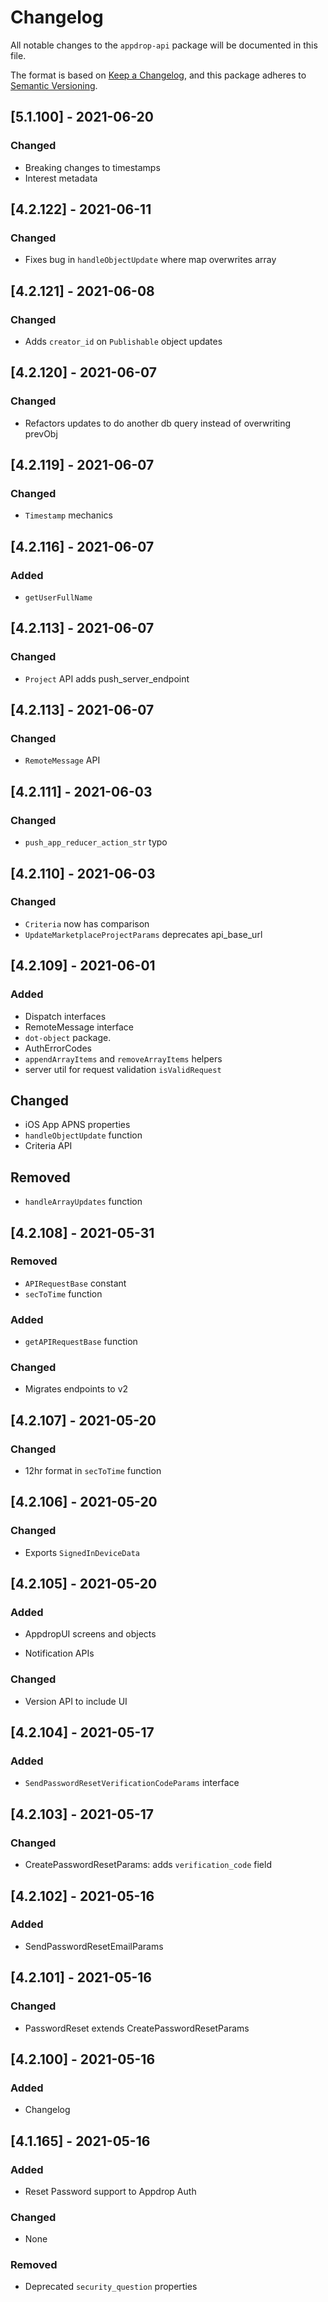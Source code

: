 # Changelog

All notable changes to the `appdrop-api` package will be documented in this file.

The format is based on [Keep a Changelog](https://keepachangelog.com/en/1.0.0/),
and this package adheres to [Semantic Versioning](https://semver.org/spec/v2.0.0.html).

## [5.1.100] - 2021-06-20

### Changed

- Breaking changes to timestamps
- Interest metadata

## [4.2.122] - 2021-06-11

### Changed

- Fixes bug in `handleObjectUpdate` where map overwrites array

## [4.2.121] - 2021-06-08

### Changed

- Adds `creator_id` on `Publishable` object updates

## [4.2.120] - 2021-06-07

### Changed

- Refactors updates to do another db query instead of overwriting prevObj

## [4.2.119] - 2021-06-07

### Changed

- `Timestamp` mechanics

## [4.2.116] - 2021-06-07

### Added

- `getUserFullName`

## [4.2.113] - 2021-06-07

### Changed

- `Project` API adds push_server_endpoint

## [4.2.113] - 2021-06-07

### Changed

- `RemoteMessage` API


## [4.2.111] - 2021-06-03

### Changed

- `push_app_reducer_action_str` typo


## [4.2.110] - 2021-06-03

### Changed

- `Criteria` now has comparison
- `UpdateMarketplaceProjectParams` deprecates api_base_url

## [4.2.109] - 2021-06-01

### Added

- Dispatch interfaces
- RemoteMessage interface
- `dot-object` package.
- AuthErrorCodes
- `appendArrayItems` and `removeArrayItems` helpers
- server util for request validation `isValidRequest`

## Changed

- iOS App APNS properties
- `handleObjectUpdate` function
- Criteria API

## Removed
- `handleArrayUpdates` function

## [4.2.108] - 2021-05-31

### Removed

- `APIRequestBase` constant
- `secToTime` function

### Added

- `getAPIRequestBase` function

### Changed

- Migrates endpoints to v2

## [4.2.107] - 2021-05-20

### Changed

- 12hr format in `secToTime` function

## [4.2.106] - 2021-05-20

### Changed

- Exports `SignedInDeviceData`

## [4.2.105] - 2021-05-20

### Added

- AppdropUI screens and objects

- Notification APIs

### Changed

- Version API to include UI

## [4.2.104] - 2021-05-17

### Added

- `SendPasswordResetVerificationCodeParams` interface

## [4.2.103] - 2021-05-17

### Changed

- CreatePasswordResetParams: adds `verification_code` field

## [4.2.102] - 2021-05-16

### Added

- SendPasswordResetEmailParams

## [4.2.101] - 2021-05-16

### Changed

- PasswordReset extends CreatePasswordResetParams

## [4.2.100] - 2021-05-16

### Added

- Changelog

## [4.1.165] - 2021-05-16

### Added

- Reset Password support to Appdrop Auth

### Changed

- None

### Removed

- Deprecated `security_question` properties